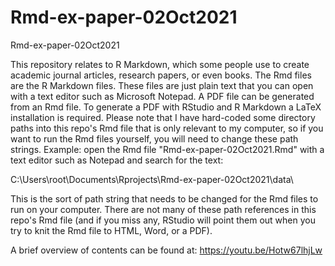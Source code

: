 # Rmd-ex-paper-02Oct2021
Rmd-ex-paper-02Oct2021

This repository relates to R Markdown, which some people use to create academic journal articles, research papers, or even books. The Rmd files are the R Markdown files. These files are just plain text that you can open with a text editor such as Microsoft Notepad. A PDF file can be generated from an Rmd file. To generate a PDF with RStudio and R Markdown a LaTeX installation is required. Please note that I have hard-coded some directory paths into this repo's Rmd file that is only relevant to my computer, so if you want to run the Rmd files yourself, you will need to change these path strings. Example:  open the Rmd file "Rmd-ex-paper-02Oct2021.Rmd" with a text editor such as Notepad and search for the text: 

C:\\Users\\root\\Documents\\Rprojects\\Rmd-ex-paper-02Oct2021\\data\\

This is the sort of path string that needs to be changed for the Rmd files to run on your computer. There are not many of these path references in this repo's Rmd file (and if you miss any, RStudio will point them out when you try to knit the Rmd file to HTML, Word, or a PDF).

A brief overview of contents can be found at: 
<https://youtu.be/Hotw67lhjLw>
